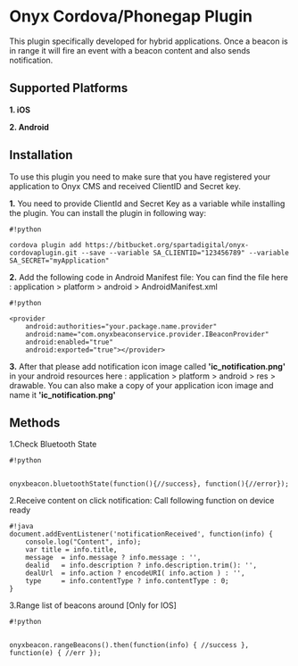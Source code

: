 # **Onyx Cordova/Phonegap Plugin** #

This plugin specifically developed for hybrid applications. Once a beacon is in range it will fire an event with a beacon content and also sends notification.

## **Supported Platforms** ##

**1. iOS** 

**2. Android**

## **Installation** ##

To use this plugin you need to make sure that you have registered your application to Onyx CMS and received ClientID and Secret key. 

**1.** You need to provide ClientId and Secret Key as a variable while installing the plugin. You can install the plugin in following way:


```
#!python

cordova plugin add https://bitbucket.org/spartadigital/onyx-cordovaplugin.git --save --variable SA_CLIENTID="123456789" --variable SA_SECRET="myApplication"
```
**2.** Add the following code in Android Manifest file:
You can find the file here : application > platform > android > AndroidManifest.xml


```
#!python

<provider
	android:authorities="your.package.name.provider"
	android:name="com.onyxbeaconservice.provider.IBeaconProvider"
	android:enabled="true"
	android:exported="true"></provider>
```
**3.** After that please add notification icon image called **'ic_notification.png'** in your android resources here : application > platform > android > res > drawable. You can also make a copy of your application icon image and name it **'ic_notification.png'**

## **Methods** ##

1.Check Bluetooth State

```
#!python


onyxbeacon.bluetoothState(function(){//success}, function(){//error});
```


2.Receive content on click notification:
Call following function on device ready

```
#!java
document.addEventListener('notificationReceived', function(info) {
    console.log("Content", info);
    var title = info.title, 
    message  = info.message ? info.message : '', 
    dealid   = info.description ? info.description.trim(): '',
    dealUrl  = info.action ? encodeURI( info.action ) : '',
    type     = info.contentType ? info.contentType : 0;
}

```

3.Range list of beacons around [Only for IOS]


```
#!python


onyxbeacon.rangeBeacons().then(function(info) { //success }, function(e) { //err });

```